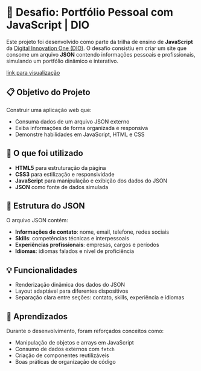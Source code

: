 # 🚀 Desafio: Portfólio Pessoal com JavaScript | DIO

Este projeto foi desenvolvido como parte da trilha de ensino de **JavaScript** da [Digital Innovation One (DIO)](https://www.dio.me/). O desafio consistiu em criar um site que consome um arquivo **JSON** contendo informações pessoais e profissionais, simulando um portfólio dinâmico e interativo.

[link para visualização](https://lucasmelquiades.github.io/js-developer-portfolio/)

## 📋 Objetivo do Projeto

Construir uma aplicação web que:

- Consuma dados de um arquivo JSON externo
- Exiba informações de forma organizada e responsiva
- Demonstre habilidades em JavaScript, HTML e CSS

## 🧠 O que foi utilizado

- **HTML5** para estruturação da página
- **CSS3** para estilização e responsividade
- **JavaScript** para manipulação e exibição dos dados do JSON
- **JSON** como fonte de dados simulada

## 📁 Estrutura do JSON

O arquivo JSON contém:

- **Informações de contato**: nome, email, telefone, redes sociais
- **Skills**: competências técnicas e interpessoais
- **Experiências profissionais**: empresas, cargos e períodos
- **Idiomas**: idiomas falados e nível de proficiência

## 💡 Funcionalidades

- Renderização dinâmica dos dados do JSON
- Layout adaptável para diferentes dispositivos
- Separação clara entre seções: contato, skills, experiência e idiomas

## 🧩 Aprendizados

Durante o desenvolvimento, foram reforçados conceitos como:

- Manipulação de objetos e arrays em JavaScript
- Consumo de dados externos com `fetch`
- Criação de componentes reutilizáveis
- Boas práticas de organização de código


